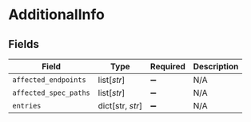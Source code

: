 # AdditionalInfo


## Fields

| Field                 | Type                  | Required              | Description           |
| --------------------- | --------------------- | --------------------- | --------------------- |
| `affected_endpoints`  | list[*str*]           | :heavy_minus_sign:    | N/A                   |
| `affected_spec_paths` | list[*str*]           | :heavy_minus_sign:    | N/A                   |
| `entries`             | dict[str, *str*]      | :heavy_minus_sign:    | N/A                   |